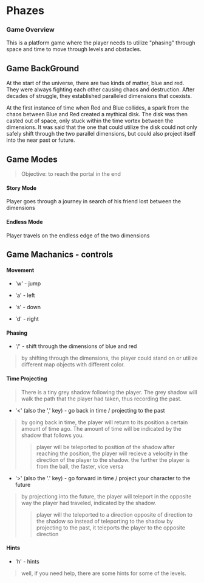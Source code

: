 # Phazes

### Game Overview
  This is a platform game where the player needs to utilize "phasing" through space and time to move through levels and obstacles.
  
## Game BackGround
At the start of the universe, there are two kinds of matter, blue and red. They were always fighting each other causing chaos and destruction. After decades of struggle, they established paralleled dimensions that coexists. 
  
  At the first instance of time when Red and Blue collides, a spark from the chaos between Blue and Red created a mythical disk. The disk was then casted out of space, only stuck within the time vortex between the dimensions. It was said that the one that could utilize the disk could not only safely shift through the two parallel dimensions, but could also project itself into the near past or future.

## Game Modes
  >Objective: to reach the portal in the end
#### Story Mode
Player goes through a journey in search of his friend lost between the dimensions
#### Endless Mode
Player travels on the endless edge of the two dimensions

## Game Machanics - controls
  #### Movement
  * 'w' - jump
  
  * 'a' - left
  
  * 's' - down
  
  * 'd' - right
  
  #### Phasing
  * '/' - shift through the dimensions of blue and red
  > by shifting through the dimensions, the player could stand on or utilize different map objects with different color.
  
  #### Time Projecting
  >There is a tiny grey shadow following the player. The grey shadow will walk the path that the player had taken, thus recording the past.
  * '<' (also the ',' key) - go back in time / projecting to the past
  > by going back in time, the player will return to its position a certain amount of time ago. The amount of time will be indicated by the shadow that follows you.
  >> player will be teleported to position of the shadow
  >> after reaching the position, the player will recieve a velocity in the direction of the player to the shadow.
  >> the further the player is from the ball, the faster, vice versa
  
  * '>' (also the '.' key) - go forward in time / project your character to the future
  > by projectiong into the future, the player will teleport in the opposite way the player had traveled, indicated by the shadow.
  >> player will the teleported to a direction opposite of direction to the shadow
  >> so instead of teleporting to the shadow by projecting to the past, it teleports the player to the opposite direction
  
   #### Hints
   * 'h' - hints
   > well, if you need help, there are some hints for some of the levels.
   

